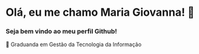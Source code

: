 # **Olá, eu me chamo Maria Giovanna!** :sparkling_heart:
### Seja bem vindo ao meu perfil Github!
:pushpin: Graduanda em Gestão da Tecnologia da Informação



<!---
MariaGiovannaAraujo/MariaGiovannaAraujo is a ✨ special ✨ repository because its `README.md` (this file) appears on your GitHub profile.
You can click the Preview link to take a look at your changes.
--->
